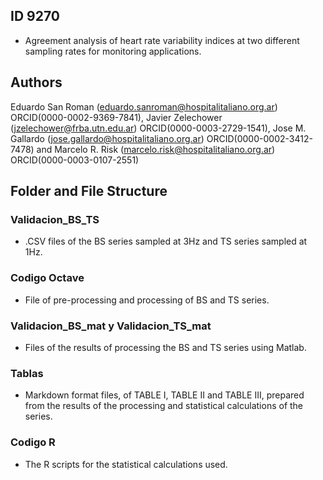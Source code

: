 ## ID 9270

- Agreement analysis of heart rate variability indices at two different sampling rates for monitoring applications.

## Authors 
Eduardo San Roman (eduardo.sanroman@hospitalitaliano.org.ar) ORCID(0000-0002-9369-7841), Javier Zelechower (jzelechower@frba.utn.edu.ar) ORCID(0000-0003-2729-1541), 
Jose M. Gallardo (jose.gallardo@hospitalitaliano.org.ar) ORCID(0000-0002-3412-7478) and Marcelo R. Risk (marcelo.risk@hospitalitaliano.org.ar) ORCID(0000-0003-0107-2551)


## Folder and File Structure

### Validacion_BS_TS
- .CSV files of the BS series sampled at 3Hz and TS series sampled at 1Hz.

### Codigo Octave
- File of pre-processing and processing of BS and TS series.
  
### Validacion_BS_mat y Validacion_TS_mat
- Files of the results of processing the BS and TS series using Matlab.

### Tablas
- Markdown format files, of TABLE I, TABLE II and TABLE III, prepared from the results of the processing and statistical calculations of the series.

### Codigo R
- The R scripts for the statistical calculations used.

